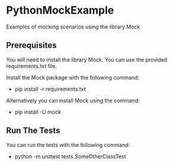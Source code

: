 # PythonMockExample
Examples of mocking scenarios using the library Mock

## Prerequisites
You will need to install the library Mock. You can use the provided requirements.txt file.

Install the Mock package with the following command:

* pip install -r requirements.txt

Alternatively you can install Mock using the command:

* pip install -U mock

## Run The Tests
You can run the tests with the following command:

* python -m unittest tests.SomeOtherClassTest